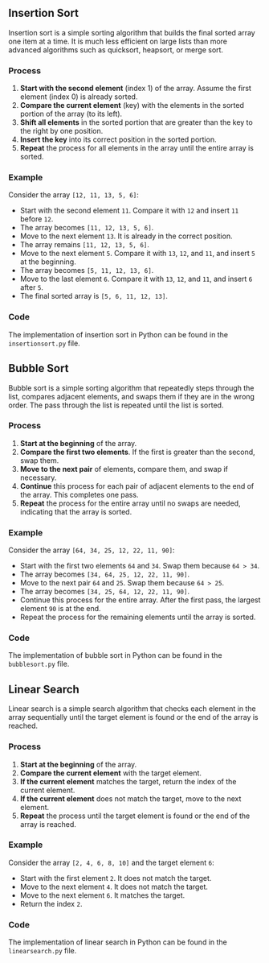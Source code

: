 ## Insertion Sort

Insertion sort is a simple sorting algorithm that builds the final sorted array one item at a time. It is much less efficient on large lists than more advanced algorithms such as quicksort, heapsort, or merge sort.

### Process

1. **Start with the second element** (index 1) of the array. Assume the first element (index 0) is already sorted.
2. **Compare the current element** (key) with the elements in the sorted portion of the array (to its left).
3. **Shift all elements** in the sorted portion that are greater than the key to the right by one position.
4. **Insert the key** into its correct position in the sorted portion.
5. **Repeat** the process for all elements in the array until the entire array is sorted.

### Example

Consider the array `[12, 11, 13, 5, 6]`:

- Start with the second element `11`. Compare it with `12` and insert `11` before `12`.
- The array becomes `[11, 12, 13, 5, 6]`.
- Move to the next element `13`. It is already in the correct position.
- The array remains `[11, 12, 13, 5, 6]`.
- Move to the next element `5`. Compare it with `13`, `12`, and `11`, and insert `5` at the beginning.
- The array becomes `[5, 11, 12, 13, 6]`.
- Move to the last element `6`. Compare it with `13`, `12`, and `11`, and insert `6` after `5`.
- The final sorted array is `[5, 6, 11, 12, 13]`.

### Code

The implementation of insertion sort in Python can be found in the `insertionsort.py` file.

## Bubble Sort

Bubble sort is a simple sorting algorithm that repeatedly steps through the list, compares adjacent elements, and swaps them if they are in the wrong order. The pass through the list is repeated until the list is sorted.

### Process

1. **Start at the beginning** of the array.
2. **Compare the first two elements**. If the first is greater than the second, swap them.
3. **Move to the next pair** of elements, compare them, and swap if necessary.
4. **Continue** this process for each pair of adjacent elements to the end of the array. This completes one pass.
5. **Repeat** the process for the entire array until no swaps are needed, indicating that the array is sorted.

### Example

Consider the array `[64, 34, 25, 12, 22, 11, 90]`:

- Start with the first two elements `64` and `34`. Swap them because `64 > 34`.
- The array becomes `[34, 64, 25, 12, 22, 11, 90]`.
- Move to the next pair `64` and `25`. Swap them because `64 > 25`.
- The array becomes `[34, 25, 64, 12, 22, 11, 90]`.
- Continue this process for the entire array. After the first pass, the largest element `90` is at the end.
- Repeat the process for the remaining elements until the array is sorted.

### Code

The implementation of bubble sort in Python can be found in the `bubblesort.py` file.

## Linear Search

Linear search is a simple search algorithm that checks each element in the array sequentially until the target element is found or the end of the array is reached.

### Process

1. **Start at the beginning** of the array.
2. **Compare the current element** with the target element.
3. **If the current element** matches the target, return the index of the current element.
4. **If the current element** does not match the target, move to the next element.
5. **Repeat** the process until the target element is found or the end of the array is reached.

### Example

Consider the array `[2, 4, 6, 8, 10]` and the target element `6`:

- Start with the first element `2`. It does not match the target.
- Move to the next element `4`. It does not match the target.
- Move to the next element `6`. It matches the target.
- Return the index `2`.

### Code

The implementation of linear search in Python can be found in the `linearsearch.py` file.
